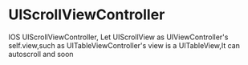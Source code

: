 # UIScrollViewController
IOS UIScrollViewController, Let UIScrollView as UIViewController's self.view,such as UITableViewController's view is a UITableView,It can autoscroll and soon
